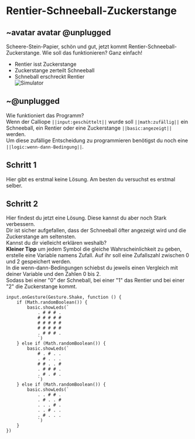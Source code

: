 # Rentier-Schneeball-Zuckerstange
## ~avatar avatar @unplugged
Scheere-Stein-Papier, schön und gut, jetzt kommt Rentier-Schneeball-Zuckerstange.
Wie soll das funktionieren? Ganz einfach!<br>
- Rentier isst Zuckerstange <br>
- Zuckerstange zerteilt Schneeball <br>
- Schneball erschreckt Rentier <br>
![Simulator](https://github.com/r00b1nh00d/rentier-schneeball-zuckerstange/blob/master/Rentier-Schneeball-Zuckerstange.gif?=true)
## ~@unplugged
Wie funktioniert das Programm? <br>
Wenn der Calliope ``||input:geschüttelt||`` wurde soll ``||math:zufällig||`` ein Schneeball, ein Rentier oder eine Zuckerstange ``||basic:angezeigt||`` werden. <br>
Um diese zufällige Entscheidung zu programmieren benötigst du noch eine ``||logic:wenn-dann-Bedingung||``.


## Schritt 1
Hier gibt es erstmal keine Lösung. Am besten du versuchst es erstmal selber.

## Schritt 2
Hier findest du jetzt eine Lösung.
Diese kannst du aber noch Stark verbessern.<br>
Dir ist sicher aufgefallen, dass der Schneeball öfter angezeigt wird und die Zuckerstange am seltensten. <br>
Kannst du dir vielleicht erklären weshalb? <br>
**Kleiner Tipp** um jedem Symbol die gleiche Wahrscheinlichkeit zu geben, erstelle eine Variable namens Zufall. Auf ihr soll eine Zufallszahl zwischen 0 und 2 gespeichert werden. <br>
In die wenn-dann-Bedingungen schiebst du jeweils einen Vergleich mit deiner Variable und den Zahlen 0 bis 2. <br>
Sodass bei einer "0" der Schneball, bei einer "1" das Rentier und bei einer "2" die Zuckerstange kommt.

```blocks
input.onGesture(Gesture.Shake, function () {
    if (Math.randomBoolean()) {
        basic.showLeds(`
            . # # # .
            # # # # #
            # # # # #
            # # # # #
            . # # # .
            `)
    } else if (Math.randomBoolean()) {
        basic.showLeds(`
            # . # . .
            . # . . .
            # # . . #
            . # # # .
            . # . # .
            `)
    } else if (Math.randomBoolean()) {
        basic.showLeds(`
            . . # # .
            . # . . #
            . . . # .
            . . # . .
            . # . . .
            `)
    }
})
```

